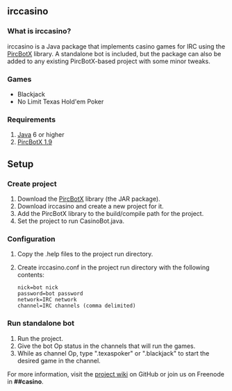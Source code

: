 irccasino
---------

### What is irccasino? ###
irccasino is a Java package that implements casino games for IRC using the [PircBotX][1] library. A standalone bot is included, but the package can also be added to any existing PircBotX-based project with some minor tweaks.

### Games ###
* Blackjack
* No Limit Texas Hold'em Poker

### Requirements ###
1. [Java][2] 6 or higher
2. [PircBotX 1.9][3]

Setup
-----

### Create project ###
1. Download the [PircBotX][3] library (the JAR package). 
2. Download irccasino and create a new project for it.
3. Add the PircBotX library to the build/compile path for the project.
4. Set the project to run CasinoBot.java.

### Configuration ###
1.  Copy the .help files to the project run directory.
2.  Create irccasino.conf in the project run directory with the following contents:  

		nick=bot nick
		password=bot password
		network=IRC network
		channel=IRC channels (comma delimited)

### Run standalone bot ###
1. Run the project.
2. Give the bot Op status in the channels that will run the games.
3. While as channel Op, type ".texaspoker" or ".blackjack" to start the desired game in the channel.

For more information, visit the [project wiki][4] on GitHub or join us on Freenode in **##casino**.

[1]: http://code.google.com/p/pircbotx/ "PircBotX"
[2]: http://www.oracle.com/technetwork/java/javase/downloads/index.html "Java SE"
[3]: http://repo1.maven.org/maven2/org/pircbotx/pircbotx/1.9/pircbotx-1.9.jar "pircbotx-1.9"
[4]: https://github.com/brrr2/irccasino/wiki "Wiki"